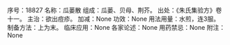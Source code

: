 序号：18827
名称：瓜蒌散
组成：瓜蒌、贝母、荆芥。
出处：《朱氏集验方》卷十一。
主治：欲出痘疹。
加减：None
功效：None
用法用量：水煎，连3服。
制备方法：上为末。
临床应用：None
各家论述：None
用药禁忌：None
附注：None

